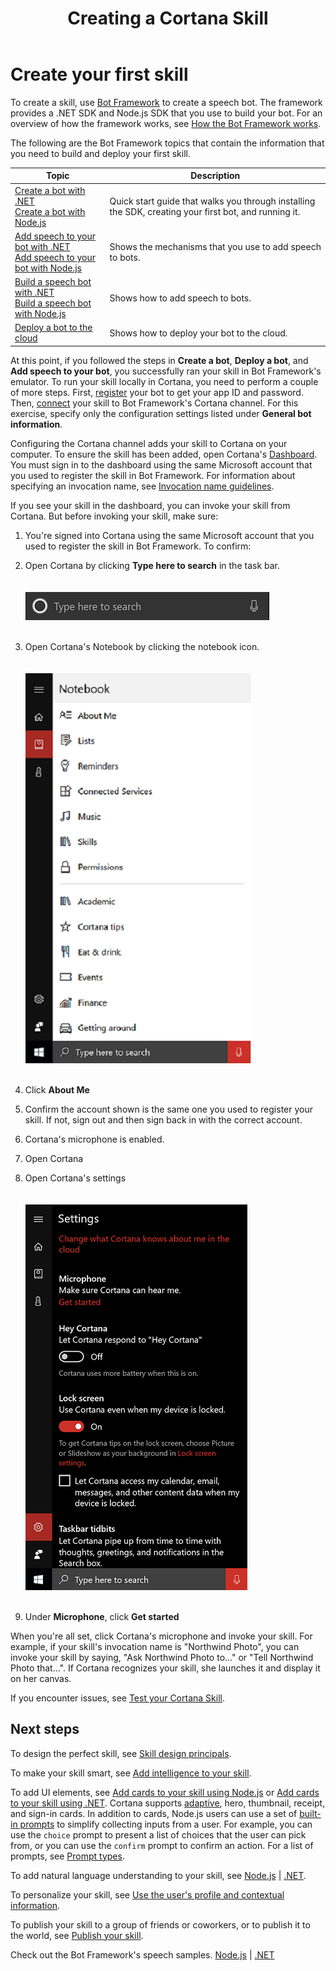 ﻿---
title: Creating a Cortana Skill
description: Shows how to create a bot-based Skill.
ms.assetid: d9cc74a2-af6d-452f-bd71-42fe27a5c673
ms.date: 09/22/2017
ms.topic: article
keywords: cortana
--- 

# Create your first skill


To create a skill, use [Bot Framework](https://docs.microsoft.com/en-us/bot-framework/) to create a speech bot. The framework provides a .NET SDK and Node.js SDK that you use to build your bot. For an overview of how the framework works, see [How the Bot Framework works](https://docs.microsoft.com/en-us/bot-framework/overview-how-bot-framework-works).

The following are the Bot Framework topics that contain the information that you need to build and deploy your first skill. 

|Topic|Description
|-|-
|[Create a bot with .NET](https://docs.microsoft.com/en-us/bot-framework/dotnet/bot-builder-dotnet-quickstart)<br />[Create a bot with Node.js](https://docs.microsoft.com/en-us/bot-framework/nodejs/bot-builder-nodejs-quickstart)|Quick start guide that walks you through installing the SDK, creating your first bot, and running it.
|[Add speech to your bot with .NET](https://docs.microsoft.com/en-us/bot-framework/dotnet/bot-builder-dotnet-text-to-speech)<br />[Add speech to your bot with Node.js](https://docs.microsoft.com/en-us/bot-framework/nodejs/bot-builder-nodejs-text-to-speech)|Shows the mechanisms that you use to add speech to bots.
|[Build a speech bot with .NET](https://docs.microsoft.com/en-us/bot-framework/dotnet/bot-builder-dotnet-cortana-skill)<br />[Build a speech bot with Node.js](https://docs.microsoft.com/en-us/bot-framework/nodejs/bot-builder-nodejs-cortana-skill)|Shows how to add speech to bots.
|[Deploy a bot to the cloud](https://docs.microsoft.com/en-us/bot-framework/deploy-bot-overview)|Shows how to deploy your bot to the cloud.


At this point, if you followed the steps in **Create a bot**, **Deploy a bot**, and **Add speech to your bot**, you successfully ran your skill in Bot Framework's emulator. To run your skill locally in Cortana, you need to perform a couple of more steps. First, [register](https://docs.microsoft.com/en-us/bot-framework/portal-register-bot) your bot to get your app ID and password. Then, [connect](https://docs.microsoft.com/en-us/bot-framework/channel-connect-cortana) your skill to Bot Framework's Cortana channel. For this exercise, specify only the configuration settings listed under **General bot information**.


<!-- i hate duplicating work, but it may be useful to include a Hello, world example so they don't have to piece the example together from the two topics. -->

Configuring the Cortana channel adds your skill to Cortana on your computer. To ensure the skill has been added, open Cortana's [Dashboard](https://developer.microsoft.com/en-us/cortana/dashboard#!/home). You must sign in to the dashboard using the same Microsoft account that you used to register the skill in Bot Framework. For information about specifying an invocation name, see [Invocation name guidelines](cortana-invocation-guidelines.md).

If you see your skill in the dashboard, you can invoke your skill from Cortana. But before invoking your skill, make sure:

1. You're signed into Cortana using the same Microsoft account that you used to register the skill in Bot Framework. To confirm:  
  1. Open Cortana by clicking **Type here to search** in the task bar.  
     <br />  
     ![Cortana](../images/getstarted/open-cortana.png)  
     <br />  
  2. Open Cortana's Notebook by clicking the notebook icon.  
     <br />  
     ![Cortana's Notebook](../images/getstarted/notebook.png)  
     <br />  
  3. Click **About Me**  
  4. Confirm the account shown is the same one you used to register your skill. If not, sign out and then sign back in with the correct account.  
  
2. Cortana's microphone is enabled.  
  1. Open Cortana
  2. Open Cortana's settings  
     <br />  
     ![Cortana's settings](../images/getstarted/cortana-settings.png)  
     <br />  
  3. Under **Microphone**, click **Get started**


When you're all set, click Cortana's microphone and invoke your skill. For example, if your skill's invocation name is "Northwind Photo", you can invoke your skill by saying, "Ask Northwind Photo to..." or "Tell Northwind Photo that...". If Cortana recognizes your skill, she launches it and display it on her canvas.


If you encounter issues, see [Test your Cortana Skill](test-debug.md).


## Next steps

To design the perfect skill, see [Skill design principals](design-principles.md).

To make your skill smart, see [Add intelligence to your skill](https://docs.microsoft.com/en-us/bot-framework/cognitive-services-bot-intelligence-overview). 

To add UI elements, see [Add cards to your skill using Node.js](https://docs.microsoft.com/en-us/bot-framework/nodejs/bot-builder-nodejs-send-rich-cards) or [Add cards to your skill using .NET](https://docs.microsoft.com/en-us/bot-framework/dotnet/bot-builder-dotnet-add-rich-card-attachments). Cortana supports [adaptive](https://docs.microsoft.com/en-us/bot-framework/nodejs/bot-builder-nodejs-send-rich-cards#send-an-adaptive-card), hero, thumbnail, receipt, and sign-in cards. In addition to cards, Node.js users can use a set of [built-in prompts](https://docs.microsoft.com/en-us/bot-framework/nodejs/bot-builder-nodejs-dialog-prompt) to simplify collecting inputs from a user. For example, you can use the `choice` prompt to present a list of choices that the user can pick from, or you can use the `confirm` prompt to confirm an action. For a list of prompts, see [Prompt types](https://docs.microsoft.com/en-us/bot-framework/nodejs/bot-builder-nodejs-dialog-prompt#prompt-types).


To add natural language understanding to your skill, see [Node.js](https://docs.microsoft.com/en-us/bot-framework/nodejs/bot-builder-nodejs-recognize-intent-luis) | [.NET](https://docs.microsoft.com/en-us/bot-framework/dotnet/bot-builder-dotnet-luis-dialogs).

To personalize your skill, see [Use the user's profile and contextual information](get-user-profile-context.md).

To publish your skill to a group of friends or coworkers, or to publish it to the world, see [Publish your skill](publish-skill.md).

Check out the Bot Framework's speech samples. [Node.js](https://github.com/Microsoft/BotBuilder-Samples/tree/master/Node/demo-RollerSkill) | [.NET](https://github.com/Microsoft/BotBuilder-Samples/tree/master/CSharp/demo-RollerSkill)
